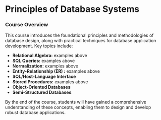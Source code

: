 # Principles of Database Systems

### Course Overview

This course introduces the foundational principles and methodologies of database design, along with practical techniques for database application development. Key topics include:

- **Relational Algebra:** examples above
- **SQL Queries:** examples above
- **Normalization:** examples above
- **Entity-Relationship (ER) :** examples above
- **SQL/Host-Language Interface**
- **Stored Procedures:** examples above
- **Object-Oriented Databases**
- **Semi-Structured Databases**

By the end of the course, students will have gained a comprehensive understanding of these concepts, enabling them to design and develop robust database applications.




